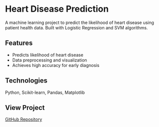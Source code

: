 # Heart Disease Prediction

A machine learning project to predict the likelihood of heart disease using patient health data. Built with Logistic Regression and SVM algorithms.

## Features
- Predicts likelihood of heart disease
- Data preprocessing and visualization
- Achieves high accuracy for early diagnosis

## Technologies
Python, Scikit-learn, Pandas, Matplotlib

## View Project
[GitHub Repository](https://github.com/Gayatri-koparde11/Heart-Disease-Prediction)
